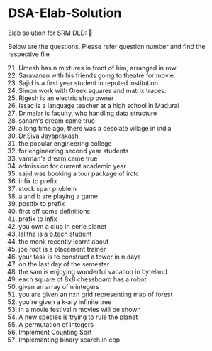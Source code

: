 # DSA-Elab-Solution
Elab solution for SRM DLD: 🏫


Below are the questions. Please refer question number and find the respective file

21. Umesh has n mixtures in front of him, arranged in row
23. Saravanan with his friends going to theatre for movie.
26. Sajid is a first year student in reputed institution
27. Simon work with Greek squares and matrix traces.
28. Rigesh is an electric shop owner
29. Issac is a language teacher at a high school in Madurai
31. Dr.malar is faculty, who handling data structure
32. sanam's dream came true
33. a long time ago, there was a desolate village in india
35. Dr.Siva Jayaprakash
36. the popular engineering college
37. for engineering second year students
39. varman's dream came true
40. admission for current academic year
41. sajid was booking a tour package of irctc
42. infix to prefix
43. stock span problem
44. a and b are playing a game
45. postfix to prefix
46. first off some definitions
47. prefix to infix
51. you own a club in eerie planet
52. lalitha is a b.tech student
53. the monk recently learnt about
56. joe root is a placement trainer
59. your task is to construct a tower in n days
60. on the last day of the semester
61. the sam is enjoying wonderful vacation in byteland
65. each square of 8x8 chessboard has a robot
67. given an array of n integers
70. you are given an nxn grid representing map of forest
71. you're given a k‐ary infinite tree
74. in a movie festival n movies will be shown
77. A new species is trying to rule the planet
80. A permutation of integers
81. Implement Counting Sort
81. Implemanting binary search in cpp

